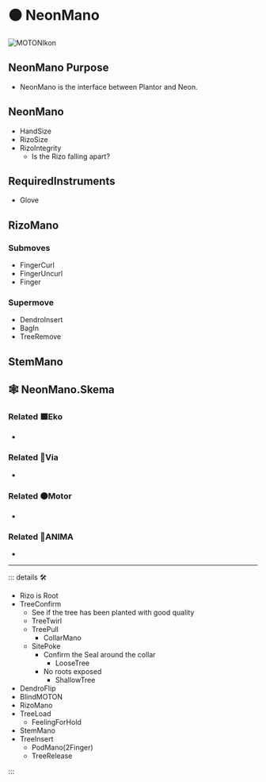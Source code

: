 # 🟠 <motor>NeonMano</motor>

![MOTONIkon](/Ikon/Motor_Ikon.png)

## NeonMano Purpose

- NeonMano is the interface between Plantor and Neon.

## NeonMano

- HandSize
- RizoSize
- RizoIntegrity
    - Is the Rizo falling apart?

## RequiredInstruments

- Glove

## RizoMano

### Submoves

- FingerCurl
- FingerUncurl
- Finger

### Supermove

- DendroInsert
- BagIn
- TreeRemove

## StemMano

## 🕸 NeonMano.Skema

### Related 🟩<ekos>Eko</ekos>

-

### Related 🔻<via>Via</via>

-

### Related 🟠<motor>Motor</motor>

-

### Related 💜<anima>ANIMA</anima>

-

---

<!-- =================================================== -->
<!-- =================================================== -->
<!-- =================================================== -->
<!-- =================================================== -->
<!-- =================================================== -->
::: details 🛠

- Rizo is Root
- TreeConfirm
    - See if the tree has been planted with good quality
    - TreeTwirl
    - TreePull
        - CollarMano
    - SitePoke
        - Confirm the Seal around the collar
            - LooseTree
        - No roots exposed
            - ShallowTree
- DendroFlip
- BlindMOTON
- RizoMano
- TreeLoad
    - FeelingForHold
- StemMano
- TreeInsert
    - PodMano(2Finger)
    - TreeRelease

:::
